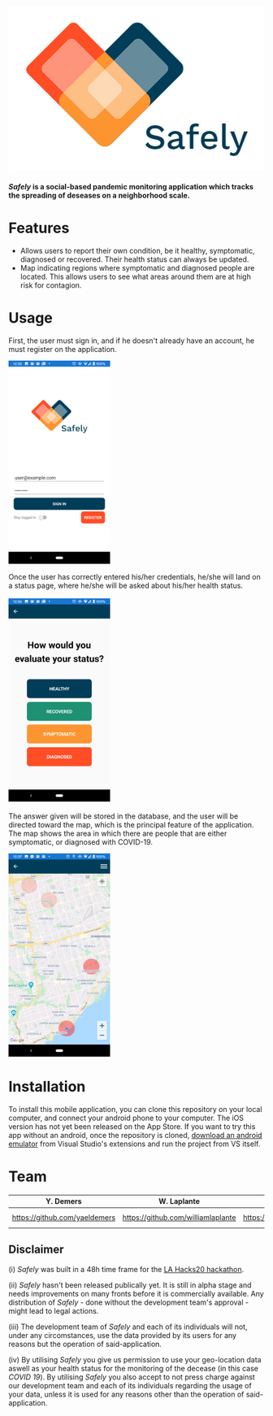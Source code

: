 ![](Safely/Safely/Safely/logo_safely.jpg)

#### _Safely_ is a social-based pandemic monitoring application which tracks the spreading of deseases on a neighborhood scale.

# Features
- Allows users to report their own condition, be it healthy, symptomatic, diagnosed or recovered. Their health status can always be updated.
- Map indicating regions where symptomatic and diagnosed people are located. This allows users to see what areas around them are at high risk for contagion.

# Usage
First, the user must sign in, and if he doesn't already have an account, he must register on the application. <br>

<img src="https://github.com/luca-weishaupt/safely/blob/master/Safely/Safely/Safely/login.png" width="200" height="400"> <br>

Once the user has correctly entered his/her credentials, he/she will land on a status page, where he/she will be asked about his/her health status. <br> <br>
<img src="https://github.com/luca-weishaupt/safely/blob/master/Safely/Safely/Safely/status.png" alt="alt text" width="200" height="400">
<br><br>
The answer given will be stored in the database, and the user will be directed toward the map, which is the principal feature of the application. The map shows the area in which there are people that are either symptomatic, or diagnosed with COVID-19.

<img src="https://github.com/luca-weishaupt/safely/blob/master/Safely/Safely/Safely/map.png" alt="alt text" width="200" height="400">

# Installation
To install this mobile application, you can clone this repository on your local computer, and connect your android phone to your computer. The iOS version has not yet been released on the App Store. If you want to try this app without an android, once the repository is cloned, [download an android emulator](https://visualstudio.microsoft.com/vs/msft-android-emulator/) from Visual Studio's extensions and run the project from VS itself.

# Team
| Y. Demers | W. Laplante | F. Schmitt  | L. Weishaupt  |
| :---:     | :-:         | :-:         | :-:           |
| https://github.com/yaeldemers | https://github.com/williamlaplante | https://github.com/fynnsu | https://github.com/luca-weishaupt |

## Disclaimer 

(i)  _Safely_ was built in a 48h time frame for the [LA Hacks20 hackathon](https://la-hacks-2020.devpost.com/).

(ii) _Safely_ hasn't been released publically yet. It is still in alpha stage and needs improvements on many fronts before it is commercially available. Any distribution of _Safely_ - done without the development team's approval - might lead to legal actions.

(iii) The development team of _Safely_ and each of its individuals will not, under any circomstances, use the data provided by its users for any reasons but the operation of said-application.

(iv) By utilising _Safely_ you give us permission to use your geo-location data aswell as your health status for the monitoring of the decease (in this case _COVID 19_). By utilising _Safely_ you also accept to not press charge against our development team and each of its individuals regarding the usage of your data, unless it is used for any reasons other than the operation of said-application.
